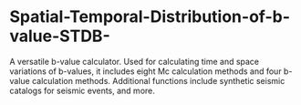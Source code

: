 # Spatial-Temporal-Distribution-of-b-value-STDB-
A versatile b-value calculator. Used for calculating time and space variations of b-values, it includes eight Mc calculation methods and four b-value calculation methods. Additional functions include synthetic seismic catalogs for seismic events, and more.
